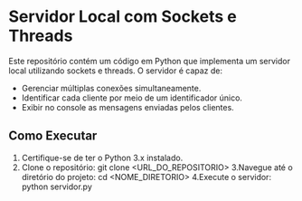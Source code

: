 # Servidor Local com Sockets e Threads

Este repositório contém um código em Python que implementa um servidor local utilizando sockets e threads. O servidor é capaz de:

- Gerenciar múltiplas conexões simultaneamente.
- Identificar cada cliente por meio de um identificador único.
- Exibir no console as mensagens enviadas pelos clientes.

## Como Executar
1. Certifique-se de ter o Python 3.x instalado.
2. Clone o repositório:
  git clone <URL_DO_REPOSITORIO>
3.Navegue até o diretório do projeto:
  cd <NOME_DIRETORIO>
4.Execute o servidor:
   python servidor.py
